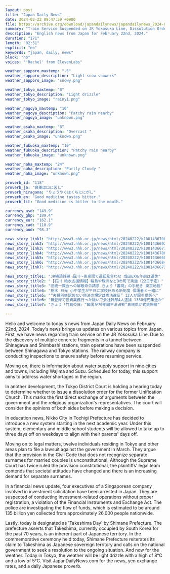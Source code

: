 ```yaml
---
layout: post
title: "Japan Daily News"
date: 2024-02-22 09:47:59 +0900
file: https://archive.org/download/japandailynews/japandailynews_2024-02-22.mp3
summary: "Train Service Suspended on JR Yokosuka Line, Dissolution Order Hearing for Former Unification Church, & more…"
description: "English news from Japan for February 22nd, 2024."
duration: "171"
length: "02:51"
explicit: "no"
keywords: "japan, daily, news"
block: "no"
voices: "'Rachel' from ElevenLabs"

weather_sapporo_maxtemp: "-5"
weather_sapporo_description: "Light snow showers"
weather_sapporo_image: "snowy.png"

weather_tokyo_maxtemp: "8"
weather_tokyo_description: "Light drizzle"
weather_tokyo_image: "rainy1.png"

weather_nagoya_maxtemp: "10"
weather_nagoya_description: "Patchy rain nearby"
weather_nagoya_image: "unknown.png"

weather_osaka_maxtemp: "8"
weather_osaka_description: "Overcast "
weather_osaka_image: "unknown.png"

weather_fukuoka_maxtemp: "10"
weather_fukuoka_description: "Patchy rain nearby"
weather_fukuoka_image: "unknown.png"

weather_naha_maxtemp: "24"
weather_naha_description: "Partly Cloudy "
weather_naha_image: "unknown.png"

proverb_id: "118"
proverb_ja: "良薬は口に苦し"
proverb_hiragana: "りょうやくはくちににがし"
proverb_en: "Good medicine tastes bitter."
proverb_lit: "Good medicine is bitter to the mouth."

currency_usd: "149.9"
currency_gbp: "189.4"
currency_eur: "162.1"
currency_cad: "110.9"
currency_aud: "98.3"

news_story_link1: "http://www3.nhk.or.jp/news/html/20240222/k10014367081000.html"
news_story_link2: "http://www3.nhk.or.jp/news/html/20240222/k10014366921000.html"
news_story_link3: "http://www3.nhk.or.jp/news/html/20240222/k10014366711000.html"
news_story_link4: "http://www3.nhk.or.jp/news/html/20240222/k10014367001000.html"
news_story_link5: "http://www3.nhk.or.jp/news/html/20240222/k10014366681000.html"
news_story_link6: "http://www3.nhk.or.jp/news/html/20240222/k10014366841000.html"
news_story_link7: "http://www3.nhk.or.jp/news/html/20240222/k10014366721000.html"

news_story_title1: "JR横須賀線 品川～東京間で運転見合わせ 成田EXも午前は運休"
news_story_title2: "【石川 給水支援情報】輪島や珠洲など9市町で実施（22日予定）"
news_story_title3: "旧統一教会への解散命令請求 きょう「審問」の手続き 東京地裁"
news_story_title4: "栃木 日光 小中学生が平日に学校休める新制度 保護者と一緒に"
news_story_title5: "“夫婦別姓認めない民法の規定は憲法違反” 12人が国を提訴へ"
news_story_title6: "無登録で投資業務行った疑いで会社幹部4人逮捕 1350億円集金か"
news_story_title7: "きょう「竹島の日」“韓国が70年間不法占拠”島根県が式典開催"

---
```


Hello and welcome to today's news from Japan Daily News on February 22nd, 2024. Today's news brings us updates on various topics from Japan. First, we have news regarding train service on the JR Yokosuka Line. Due to the discovery of multiple concrete fragments in a tunnel between Shinagawa and Shimbashi stations, train operations have been suspended between Shinagawa and Tokyo stations. The railway company is conducting inspections to ensure safety before resuming service.

Moving on, there is information about water supply support in nine cities and towns, including Wajima and Suzu. Scheduled for today, this support aims to address water shortages in the region.

In another development, the Tokyo District Court is holding a hearing today to determine whether to issue a dissolution order for the former Unification Church. This marks the first direct exchange of arguments between the government and the religious organization's representatives. The court will consider the opinions of both sides before making a decision.

In education news, Nikko City in Tochigi Prefecture has decided to introduce a new system starting in the next academic year. Under this system, elementary and middle school students will be allowed to take up to three days off on weekdays to align with their parents' days off.

Moving on to legal matters, twelve individuals residing in Tokyo and other areas plan to file a lawsuit against the government in March. They argue that the provision in the Civil Code that does not recognize separate surnames for married couples is unconstitutional. Although the Supreme Court has twice ruled the provision constitutional, the plaintiffs' legal team contends that societal attitudes have changed and there is an increasing demand for separate surnames.

In a financial news update, four executives of a Singaporean company involved in investment solicitation have been arrested in Japan. They are suspected of conducting investment-related operations without proper registration, a violation of the Financial Instruments and Exchange Act. The police are investigating the flow of funds, which is estimated to be around 135 billion yen collected from approximately 26,000 people nationwide.

Lastly, today is designated as 'Takeshima Day' by Shimane Prefecture. The prefecture asserts that Takeshima, currently occupied by South Korea for the past 70 years, is an inherent part of Japanese territory. In the commemorative ceremony held today, Shimane Prefecture reiterates its claim to Takeshima as Japanese sovereign territory and calls on the national government to seek a resolution to the ongoing situation. And now for the weather. Today in Tokyo, the weather will be light drizzle with a high of 8°C and a low of 5°C.  Visit JapanDailyNews.com for the news, yen exchange rates, and a daily Japanese proverb.
